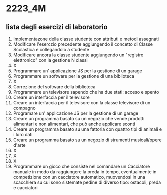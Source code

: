 # 2223_4M
## lista degli esercizi di laboratorio

1. Implementazone della classe studente con attributi e metodi assegnati
2. Modificare l'eserczio precedente aggiungendo il concetto di Classe Scolastica e collegandolo a studente 
3. Modificare ancora la classe studente aggiungendo un "registro elettronico" con la gestione N classi
4. X
5. Programmare un' applicazione JS per la gestione di un garage
6. Programmare un software per la gestione di una biblioteca
7. X
8. Correzione del software della biblioteca
9. Programmare un televisore sapendo che ha due stati: acceso e spento
10. Creare un interfaccia per il televisore
11. Creare un interfaccia per il televisore con la classe televisore di un compagno
12. Programare un' applicazione JS per la gestione di un garage
13. Creare un programma basato su un negozio che vende prodotti alimentari e non alimentari, che può anche applicare sconti
14. Creare un programma basato su una fattoria con quattro tipi di animali e i loro dati
15. Creare un programma basato su un negozio di strumenti musicali/opere d'arte
16. X
17. X
18. X
19. Programmare un gioco che  consiste nel comandare un Cacciatore manuale in modo da raggiungere la preda in tempo, eventualmente in competizione con un cacciatore automatico, muovendosi in una scacchiera su cui sono sistemate pedine di diverso tipo: ostacoli, preda e cacciatori

